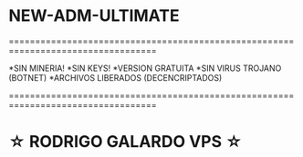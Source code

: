 ﻿# NEW-ADM-ULTIMATE



==================================================================================

*SIN MINERIA! *SIN KEYS! *VERSION GRATUITA *SIN VIRUS TROJANO (BOTNET) *ARCHIVOS LIBERADOS (DECENCRIPTADOS)

==================================================================================

☆ RODRIGO GALARDO VPS ☆
=================================================
